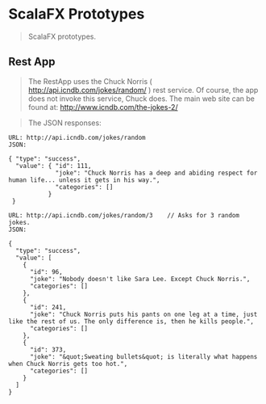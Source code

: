 ScalaFX Prototypes
==================
>ScalaFX prototypes.

Rest App
--------
>The RestApp uses the Chuck Norris ( http://api.icndb.com/jokes/random/ ) rest service. Of course, the app does
not invoke this service, Chuck does. The main web site can be found at: http://www.icndb.com/the-jokes-2/

>The JSON responses:
```
URL: http://api.icndb.com/jokes/random
JSON:

{ "type": "success",
  "value": { "id": 111,
             "joke": "Chuck Norris has a deep and abiding respect for human life... unless it gets in his way.",
             "categories": []
           }
 }

URL: http://api.icndb.com/jokes/random/3    // Asks for 3 random jokes.
JSON:

{
  "type": "success",
  "value": [
    {
      "id": 96,
      "joke": "Nobody doesn't like Sara Lee. Except Chuck Norris.",
      "categories": []
    },
    {
      "id": 241,
      "joke": "Chuck Norris puts his pants on one leg at a time, just like the rest of us. The only difference is, then he kills people.",
      "categories": []
    },
    {
      "id": 373,
      "joke": "&quot;Sweating bullets&quot; is literally what happens when Chuck Norris gets too hot.",
      "categories": []
    }
  ]
}                                
```